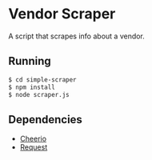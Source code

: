 # Vendor Scraper 

A script that scrapes info about a vendor.

## Running

```bash
$ cd simple-scraper
$ npm install
$ node scraper.js
```

## Dependencies

* [Cheerio](https://www.npmjs.com/package/cheerio)
* [Request](https://www.npmjs.com/package/request)